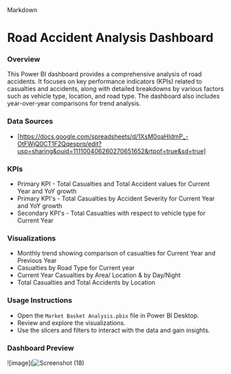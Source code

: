 Markdown
# Road Accident Analysis Dashboard

### Overview
This Power BI dashboard provides a comprehensive analysis of road accidents. It focuses on key performance indicators (KPIs) related to casualties and accidents, along with detailed breakdowns by various factors such as vehicle type, location, and road type. The dashboard also includes year-over-year comparisons for trend analysis.

### Data Sources
* [https://docs.google.com/spreadsheets/d/1XsM0oaHIdmP_-OtFWjQ0CT1F2Qqesprq/edit?usp=sharing&ouid=111100406260270651652&rtpof=true&sd=true]

### KPIs
* Primary KPI - Total Casualties and Total Accident values for Current Year and YoY growth
* Primary KPI's - Total Casualties by Accident Severity for Current Year and YoY growth
* Secondary KPI's - Total Casualties with respect to vehicle type for Current Year


### Visualizations
* Monthly trend showing comparison of casualties for Current Year and Previous Year
* Casualties by Road Type for Current year
* Current Year Casualties by Area/ Location & by Day/Night
* Total Casualties and Total Accidents by Location

### Usage Instructions
* Open the `Market Basket Analysis.pbix` file in Power BI Desktop.
* Review and explore the visualizations.
* Use the slicers and filters to interact with the data and gain insights.
### Dashboard Preview

![image](![Screenshot (18)](https://github.com/user-attachments/assets/c4256a57-5590-4278-8d19-9497809f3b1d)


